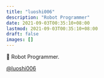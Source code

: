 ```yaml
---
title: "luoshi006"
description: "Robot Programmer"
date: 2021-09-03T00:35:10+08:00
lastmod: 2021-09-03T00:35:10+08:00
draft: false
images: []
---
```


🤖 Robot Programmer.

[@luoshi006](https://github.com/luoshi006)

